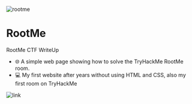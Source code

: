 ![rootme](https://user-images.githubusercontent.com/72927101/229323375-d0ba94c7-c456-4f21-bbb8-1197d417ff6e.png)

# RootMe
RootMe CTF WriteUp

- 🌐 A simple web page showing how to solve the TryHackMe RootMe room.
- 💻 My first website after years without using HTML and CSS, also my first room on TryHackMe

![link](https://img.shields.io/badge/RootMe-1.0-brightgreen)
